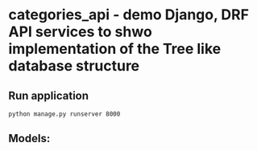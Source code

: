 # categories_api - demo Django, DRF API services to shwo implementation of the Tree like database structure
## Run application
```text
python manage.py runserver 8000
```

## Models: